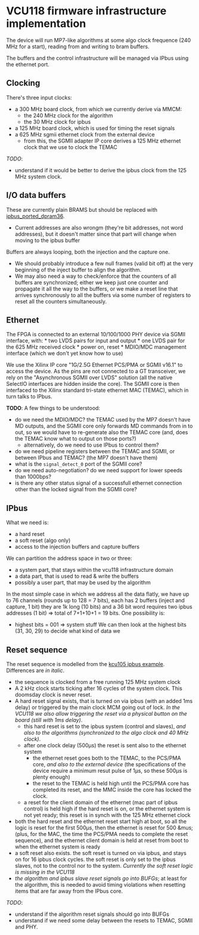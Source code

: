 # VCU118 firmware infrastructure implementation 

The device will run MP7-like algorithms at some algo clock frequence (240 MHz for a start), reading from and writing to bram buffers.

The buffers and the control infrastructure will be managed via IPbus using the ethernet port.

## Clocking

There's three input clocks:
 * a 300 MHz board clock, from which we currently derive via MMCM:
   * the 240 MHz clock for the algorithm
   * the 30 MHz clock for ipbus
 * a 125 MHz board clock, which is used for timing the reset signals
 * a 625 MHz sgmii ethernet clock from the external device
   * from this, the SGMII adapter IP core derives a 125 MHz ethernet clock that we use to clock the TEMAC

*TODO*:
 * understand if it would be better to derive the ipbus clock from the 125 MHz system clock.

## I/O data buffers
These are currently plain BRAMS but should be replaced with [ipbus_ported_dpram36](https://github.com/ipbus/ipbus-firmware/blob/master/components/ipbus_slaves/firmware/hdl/ipbus_ported_dpram36.vhd). 
  * Current addresses are also wrongm (they're bit addresses, not word addresses), but it doesn't matter since that part will change when moving to the ipbus buffer

Buffers are always looping, both the injection and the capture one.
  * We should probably introduce a few null frames (valid bit off) at the very beginning of the inject buffer to align the algorithm.
  * We may also need a way to check/enforce that the counters of all buffers are synchronized; either we keep just one counter and propagate it all the way to the buffers, or we make a reset line that arrives synchronously to all the buffers via some number of registers to reset all the counters simultaneously. 

## Ethernet

The FPGA is connected to an external 10/100/1000 PHY device via SGMII interface, with:
    * two LVDS pairs for input and output
    * one LVDS pair for the 625 MHz received clock
    * power on, reset
    * MDIO/MDC management interface (which we don't yet know how to use)

We use the Xilinx IP core "1G/2.5G Ethernet PCS/PMA or SGMII v16.1" to access the device.
As the pins are not connected to a GT transceiver, we rely on the "Asynchronous SGMII over LVDS" solution (all the native SelectIO interfaces are hidden inside the core).
The SGMII core is then interfaced to the Xilinx standard tri-state ethernet MAC (TEMAC), which in turn talks to IPbus.

**TODO**: A few things to be understood:
 * do we need the MDIO/MDC? the TEMAC used by the MP7 doesn't have MD outputs, and the SGMII core only forwards MD commands from in to out, so we would have to re-generate also the TEMAC core (and, does the TEMAC know what to output on those ports?)
   * alternatively, do we need to use IPbus to control them?
 * do we need pipeline registers between the TEMAC and SGMII, or between IPbus and TEMAC? (the MP7 doesn't have them)
 * what is the `signal_detect_0` port of the SGMII core?
 * do we need auto-negotiation? do we need support for lower speeds than 1000bps? 
 * is there any other status signal of a successfull ethernet connection other than the locked signal from the SGMII core?

## IPbus

What we need is:
 * a hard reset
 * a soft reset (algo only)
 * access to the injection buffers and capture buffers

We can partition the address space in two or three:
 * a system part, that stays within the vcu118 infrastructure domain
 * a data part, that is used to read & write the buffers
 * possibly a user part, that may be used by the algorithm


In the most simple case in which we address all the data flatly, we have up to 76 channels (rounds up to 128 = 7 bits), each has 2 buffers (inject and capture, 1 bit) they are 1k long (10 bits) and a 36 bit word requires two ipbus addresses (1 bit) => total of 7+1+10+1 = 19 bits.
One possibility is:
   * highest bits = 001 => system stuff
We can then look at the highest bits (31, 30, 29) to decide what kind of data we 


## Reset sequence

The reset sequence is modelled from the [kcu105 ipbus example](https://github.com/ipbus/ipbus-firmware/blob/master/boards/kcu105/base_fw/kcu105_basex/synth/firmware/hdl/kcu105_basex.vhd). Differences are _in italic_.
 * the sequence is clocked from a free running 125 MHz system clock
 * A 2 kHz clock starts ticking after 16 cycles of the system clock. This doomsday clock is never reset.
 * A hard reset signal exists, that is turned on via ipbus (with an added 1ms delay) or triggered by the main clock MCM going out of lock. _In the VCU118 we also allow triggering the reset via a physical button on the board (still with 1ms delay)_.
   * this hard reset is set to the ipbus system (control and slaves), _and also to the algorithms (synchronized to the algo clock and 40 MHz clock)_.
   * after one clock delay (500&mu;s) the reset is sent also to the ethernet system
     * the ethernet reset goes both to the TEMAC, to the PCS/PMA core, _and also to the external device_ (the specifications of the device require a minimum resut pulse of 1&mu;s, so these 500&mu;s is plenty enough)
     * the reset to the TEMAC is held high until the PCS/PMA core has completed its reset, and the MMC inside the core has locked the clock.
   * a reset for the client domain of the ethernet (mac part of ipbus control) is held high if the hard reset is on, or the ethernet system is not yet ready; this reset is in synch with the 125 MHz ethernet clock
 * both the hard reset and the ethernet reset start high at boot, so all the logic is reset for the first 500&mu;s, then the ethernet is reset for 500 &mus; (plus, for the MAC, the time the PCS/PMA needs to complete the reset sequence), and the ethernet client domain is held at reset from boot to when the ethernet system is ready
 * a soft reset also exists. the soft reset is turned on via ipbus, and stays on for 16 ipbus clock cycles. the soft reset is only set to the ipbus slaves, not to the control nor to the system. _Currently the soft reset logic is missing in the VCU118_
 * _the algorithm and ipbus slave reset signals go into BUFGs_; at least for the algorithm, this is needed to avoid timing violations when resetting items that are far away from the IPbus core.

*TODO*:
 * understand if the algorithm reset signals should go into BUFGs
 * understand if we need some delay between the resets to TEMAC, SGMII and PHY.


